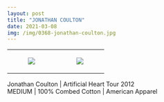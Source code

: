 ```yaml
---
layout: post
title: "JONATHAN COULTON"
date: 2021-03-08
img: /img/0368-jonathan-coulton.jpg
---
```




<table style="width:100%;"><tr><td style="vertical-align:top;">
      <figure class="tmblr-full" data-orig-height="2048" data-orig-width="1365" data-orig-src="https://concertshirts.netlify.app/shirts/0368/0368-01.jpg"><img src="https://64.media.tumblr.com/83e75d59d4d7c39e75b2b12973d0a331/9aa4dcb23ddaffd8-c4/s540x810/dd9552cdeb5c6f0f84a0427b271e3c8ace775e53.jpg" data-orig-height="2048" data-orig-width="1365" data-orig-src="https://concertshirts.netlify.app/shirts/0368/0368-01.jpg"/></figure></td>
    <td style="vertical-align:top;">
      <figure class="tmblr-full" data-orig-height="2048" data-orig-width="1365" data-orig-src="https://concertshirts.netlify.app/shirts/0368/0368-02.jpg"><img src="https://64.media.tumblr.com/9d5aac513ccf7281eab6c039f5a21d0f/9aa4dcb23ddaffd8-57/s540x810/bcab7fd018e781f337ef96c5cad60b4351e19bed.jpg" data-orig-height="2048" data-orig-width="1365" data-orig-src="https://concertshirts.netlify.app/shirts/0368/0368-02.jpg"/></figure></td>
  </tr></table><p>
  Jonathan Coulton | Artificial Heart Tour 2012<br/>MEDIUM | 100% Combed Cotton | American Apparel
</p>
